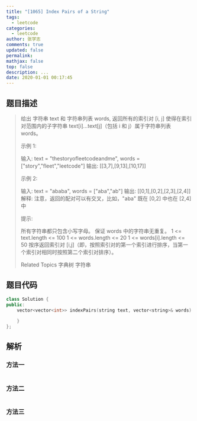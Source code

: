 ```yaml
---
title: "[1065] Index Pairs of a String"
tags:
  - leetcode
categories:
  - leetcode
author: 张学志
comments: true
updated: false
permalink:
mathjax: false
top: false
description: ...
date: 2020-01-01 00:17:45
---
```


## 题目描述

> 给出 字符串 text 和 字符串列表 words, 返回所有的索引对 [i, j] 使得在索引对范围内的子字符串 text[i]...text[j]（包括 i 和 j）属于字符串列表 words。 
> 
> 
> 
> 示例 1: 
> 
> 输入: text = "thestoryofleetcodeandme", words = ["story","fleet","leetcode"]
> 输出: [[3,7],[9,13],[10,17]]
> 
> 
> 示例 2: 
> 
> 输入: text = "ababa", words = ["aba","ab"]
> 输出: [[0,1],[0,2],[2,3],[2,4]]
> 解释: 
> 注意，返回的配对可以有交叉，比如，"aba" 既在 [0,2] 中也在 [2,4] 中
> 
> 
> 
> 
> 提示: 
> 
> 
> 所有字符串都只包含小写字母。 
> 保证 words 中的字符串无重复。 
> 1 <= text.length <= 100 
> 1 <= words.length <= 20 
> 1 <= words[i].length <= 50 
> 按序返回索引对 [i,j]（即，按照索引对的第一个索引进行排序，当第一个索引对相同时按照第二个索引对排序）。 
> 
> Related Topics 字典树 字符串

## 题目代码

```cpp
class Solution {
public:
    vector<vector<int>> indexPairs(string text, vector<string>& words) {
        
    }
};
```

## 解析

### 方法一

```cpp

```

### 方法二

```cpp

```

### 方法三

```cpp

```

